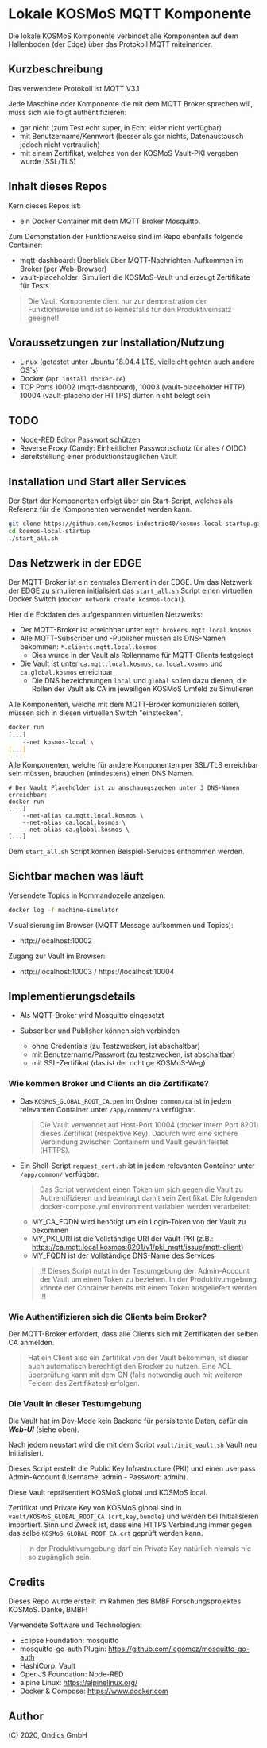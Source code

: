 # Lokale KOSMoS MQTT Komponente

Die lokale KOSMoS Komponente verbindet alle Komponenten auf dem Hallenboden 
(der Edge) über das Protokoll MQTT miteinander.

## Kurzbeschreibung

Das verwendete Protokoll ist MQTT V3.1  
  
Jede Maschine oder Komponente die mit dem MQTT Broker sprechen will, muss sich wie folgt authentifizieren:  
* gar nicht (zum Test echt super, in Echt leider nicht verfügbar)
* mit Benutzername/Kennwort (besser als gar nichts, Datenaustausch jedoch nicht vertraulich)
* mit einem Zertifikat, welches von der KOSMoS Vault-PKI vergeben wurde (SSL/TLS) 

## Inhalt dieses Repos

Kern dieses Repos ist:  
* ein Docker Container mit dem MQTT Broker Mosquitto.

Zum Demonstation der Funktionsweise sind im Repo ebenfalls folgende Container:  
* mqtt-dashboard: Überblick über MQTT-Nachrichten-Aufkommen im Broker (per Web-Browser)  
* vault-placeholder: Simuliert die KOSMoS-Vault und erzeugt Zertifikate für Tests  
  
> Die Vault Komponente dient nur zur demonstration der Funktionsweise und ist so keinesfalls für den Produktiveinsatz geeignet!

## Voraussetzungen zur Installation/Nutzung

* Linux (getestet unter Ubuntu 18.04.4 LTS, vielleicht gehten auch andere OS's)
* Docker (`apt install docker-ce`)
* TCP Ports 10002 (mqtt-dashboard), 10003 (vault-placeholder HTTP), 10004 (vault-placeholder HTTPS) dürfen nicht belegt sein

## TODO

* Node-RED Editor Passwort schützen
* Reverse Proxy (Candy: Einheitlicher Passwortschutz für alles / OIDC)
* Bereitstellung einer produktionstauglichen Vault

## Installation und Start aller Services

Der Start der Komponenten erfolgt über ein Start-Script,
welches als Referenz für die Komponenten verwendet werden kann.

```bash
git clone https://github.com/kosmos-industrie40/kosmos-local-startup.git
cd kosmos-local-startup
./start_all.sh
```
  
## Das Netzwerk in der EDGE

Der MQTT-Broker ist ein zentrales Element in der EDGE.
Um das Netzwerk der EDGE zu simulieren initialisiert das `start_all.sh` Script einen virtuellen Docker Switch (`docker network create kosmos-local`).

Hier die Eckdaten des aufgespannten virtuellen Netzwerks:    
* Der MQTT-Broker ist erreichbar unter `mqtt.brokers.mqtt.local.kosmos`  
* Alle MQTT-Subscriber und -Publisher müssen als DNS-Namen bekommen: `*.clients.mqtt.local.kosmos`  
  * Dies wurde in der Vault als Rollenname für MQTT-Clients festgelegt  
* Die Vault ist unter `ca.mqtt.local.kosmos`, `ca.local.kosmos` und `ca.global.kosmos` erreichbar  
  * Die DNS bezeichnungen `local` und `global` sollen dazu dienen, die Rollen der Vault als CA im jeweiligen KOSMoS Umfeld zu Simulieren

Alle Komponenten, welche mit dem MQTT-Broker komunizieren sollen, müssen sich in diesen virtuellen Switch "einstecken".
```bash
docker run
[...]
    --net kosmos-local \
[...]
```

Alle Komponenten, welche für andere Komponenten per SSL/TLS erreichbar sein müssen, brauchen (mindestens) einen DNS Namen.  
```
# Der Vault Placeholder ist zu anschaungszecken unter 3 DNS-Namen erreichbar:
docker run 
[...]
    --net-alias ca.mqtt.local.kosmos \
    --net-alias ca.local.kosmos \
    --net-alias ca.global.kosmos \
[...]
```

Dem `start_all.sh` Script können Beispiel-Services entnommen werden.

## Sichtbar machen was läuft

Versendete Topics in Kommandozeile anzeigen: 

```bash
docker log -f machine-simulator
```

Visualisierung im Browser (MQTT Message aufkommen und Topics):

* http://localhost:10002

Zugang zur Vault im Browser:

* http://localhost:10003 / https://localhost:10004

## Implementierungsdetails

* Als MQTT-Broker wird Mosquitto eingesetzt

* Subscriber und Publisher können sich verbinden

     * ohne Credentials (zu Testzwecken, ist abschaltbar)
     * mit Benutzername/Passwort (zu testzwecken, ist abschaltbar)
     * mit SSL-Zertifikat (das ist der richtige KOSMoS-Weg)

### Wie kommen Broker und Clients an die Zertifikate?

* Das `KOSMoS_GLOBAL_ROOT_CA.pem` im Ordner `common/ca` ist in jedem relevanten Container unter `/app/common/ca` verfügbar.

     > Die Vault verwendet auf Host-Port 10004 (docker intern Port 8201) dieses Zertifikat (respektive Key).
     > Dadurch wird eine sichere Verbindung zwischen Containern und Vault gewährleistet (HTTPS).

* Ein Shell-Script `request_cert.sh` ist in jedem relevanten Container unter `/app/common/` verfügbar.

     > Das Script verwedent einen Token um sich gegen die Vault zu Authentifizieren und beantragt damit sein Zertifikat.
     > Die folgenden docker-compose.yml environment variablen werden verarbeitet:

     * MY_CA_FQDN wird benötigt um ein Login-Token von der Vault zu bekommen
     * MY_PKI_URI ist die Vollständige URI der Vault-PKI (z.B.: https://ca.mqtt.local.kosmos:8201/v1/pki_mqtt/issue/mqtt-client)
     * MY_FQDN ist der Vollständige DNS-Name des Services


     > !!! Dieses Script nutzt in der Testumgebung den Admin-Account der Vault um einen Token zu beziehen.
     > In der Produktivumgebung könnte der Container bereits mit einem Token ausgeliefert werden !!!

### Wie Authentifizieren sich die Clients beim Broker?

Der MQTT-Broker erfordert, dass alle Clients sich mit Zertifikaten der selben CA anmelden.

> Hat ein Client also ein Zertifikat von der Vault bekommen, ist dieser auch automatisch berechtigt den Brocker zu nutzen.
> Eine ACL überprüfung kann mit dem CN (falls notwendig auch mit weiteren Feldern des Zertifikates) erfolgen.

### Die Vault in dieser Testumgebung

Die Vault hat im Dev-Mode kein Backend für persisitente Daten, dafür ein ***Web-UI*** (siehe oben).

Nach jedem neustart wird die mit dem Script `vault/init_vault.sh` Vault neu Initialisiert.

Dieses Script erstellt die Public Key Infrastructure (PKI) und einen userpass Admin-Account (Username: admin - Passwort: admin).

Diese Vault repräsentiert KOSMoS global und KOSMoS local.

Zertifikat und Private Key von KOSMoS global sind in `vault/KOSMoS_GLOBAL_ROOT_CA.[crt,key,bundle]` und werden bei Initialisieren importiert.
Sinn und Zweck ist, dass eine HTTPS Verbindung immer gegen das selbe `KOSMoS_GLOBAL_ROOT_CA.crt` geprüft werden kann.

> In der Produktivumgebung darf ein Private Key natürlich niemals nie so zugänglich sein.

## Credits

Dieses Repo wurde erstellt im Rahmen des BMBF Forschungsprojektes KOSMoS. Danke, BMBF!

Verwendete Software und Technologien:

* Eclipse Foundation: mosquitto
* mosquitto-go-auth Plugin: https://github.com/iegomez/mosquitto-go-auth
* HashiCorp: Vault
* OpenJS Foundation: Node-RED
* alpine Linux: https://alpinelinux.org/
* Docker & Compose: https://www.docker.com

## Author

(C) 2020, Ondics GmbH
